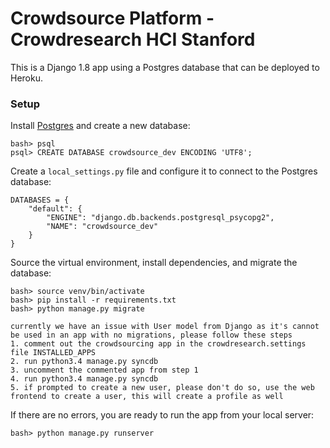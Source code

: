 # Crowdsource Platform - Crowdresearch HCI Stanford

This is a Django 1.8 app using a Postgres database that can be deployed to Heroku.

### Setup

Install [Postgres](http://postgresapp.com/) and create a new database:

    bash> psql
    psql> CREATE DATABASE crowdsource_dev ENCODING 'UTF8';

Create a `local_settings.py` file and configure it to connect to the Postgres database:

    DATABASES = {
        "default": {
            "ENGINE": "django.db.backends.postgresql_psycopg2",
            "NAME": "crowdsource_dev"
        }
    }

Source the virtual environment, install dependencies, and migrate the database:

    bash> source venv/bin/activate
    bash> pip install -r requirements.txt
    bash> python manage.py migrate

    currently we have an issue with User model from Django as it's cannot be used in an app with no migrations, please follow these steps
    1. comment out the crowdsourcing app in the crowdresearch.settings file INSTALLED_APPS
    2. run python3.4 manage.py syncdb
    3. uncomment the commented app from step 1
    4. run python3.4 manage.py syncdb
    5. if prompted to create a new user, please don't do so, use the web frontend to create a user, this will create a profile as well

If there are no errors, you are ready to run the app from your local server:

    bash> python manage.py runserver

